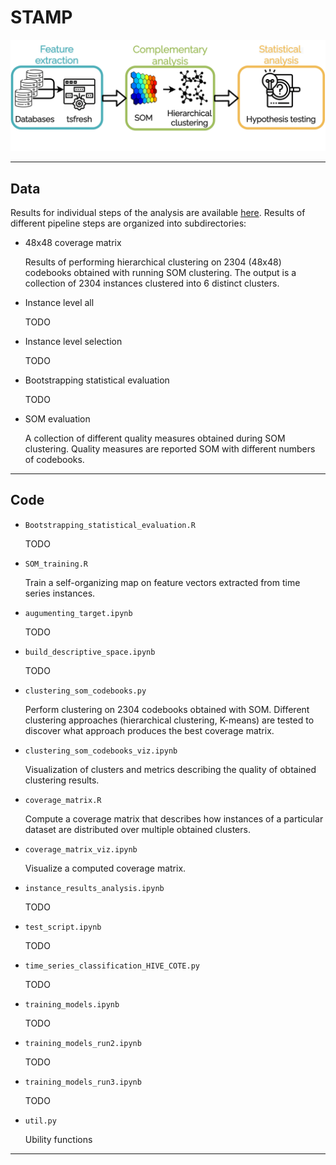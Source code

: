 # STAMP

![STAMP](docs/pipeline.png)

---

## Data

Results for individual steps of the analysis are available [here](https://portal.ijs.si/nextcloud/s/Fi35sGdwk66fTR9). Results of different pipeline steps are organized into subdirectories:

- 48x48 coverage matrix

    Results of performing hierarchical clustering on 2304 (48x48) codebooks obtained with running SOM clustering. The output is a collection of 2304 instances clustered into 6 distinct clusters.

- Instance level all

    TODO

- Instance level selection

    TODO

- Bootstrapping statistical evaluation

    TODO

- SOM evaluation

    A collection of different quality measures obtained during SOM clustering. Quality measures are reported SOM with different numbers of codebooks.

---

## Code

- `Bootstrapping_statistical_evaluation.R`

    TODO

- `SOM_training.R`

    Train a self-organizing map on feature vectors extracted from time series instances.

- `augumenting_target.ipynb`

    TODO

- `build_descriptive_space.ipynb`

    TODO

- `clustering_som_codebooks.py`

    Perform clustering on 2304 codebooks obtained with SOM. Different clustering approaches (hierarchical clustering, K-means) are tested to discover what approach produces the best coverage matrix.

- `clustering_som_codebooks_viz.ipynb`

    Visualization of clusters and metrics describing the quality of obtained clustering results.

- `coverage_matrix.R`

    Compute a coverage matrix that describes how instances of a particular dataset are distributed over multiple obtained clusters.

- `coverage_matrix_viz.ipynb`

    Visualize a computed coverage matrix.

- `instance_results_analysis.ipynb`

    TODO

- `test_script.ipynb`

    TODO

- `time_series_classification_HIVE_COTE.py`

    TODO

- `training_models.ipynb`

    TODO

- `training_models_run2.ipynb`

    TODO

- `training_models_run3.ipynb`

    TODO

- `util.py`

    Ubility functions

---